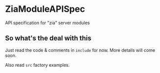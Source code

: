 # ZiaModuleAPISpec

API specification for "zia" server modules

## So what's the deal with this

Just read the code & comments in `include` for now. More details will come soon.

Also read `src` factory examples.
